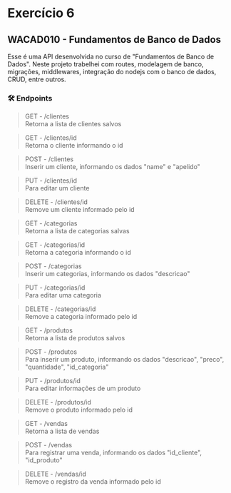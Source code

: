 # Exercício 6
## WACAD010 - Fundamentos de Banco de Dados

Esse é uma API desenvolvida no curso de "Fundamentos de Banco de Dados".
Neste projeto trabelhei com routes, modelagem de banco, migrações, middlewares, integração do nodejs com o banco de dados, CRUD, entre outros.

### 🛠 Endpoints
 
> GET - /clientes  
Retorna a lista de clientes salvos

> GET - /clientes/id <br>
 Retorna o cliente informando o id

> POST - /clientes<br>
Inserir um cliente, informando os dados "name" e "apelido"

> PUT - /clientes/id<br>
 Para editar um cliente

> DELETE - /clientes/id<br>
Remove um cliente informado pelo id

> GET - /categorias  <br>
Retorna a lista de categorias salvas

> GET - /categorias/id<br>
Retorna a categoria informando o id

> POST - /categorias<br>
Inserir um categorias, informando os dados "descricao"

> PUT - /categorias/id<br>
Para editar uma categoria

> DELETE - /categorias/id<br>
Remove a categoria informado pelo id

> GET - /produtos  <br>
Retorna a lista de produtos salvos

> POST - /produtos<br>
Para inserir um produto, informando os dados "descricao", "preco", "quantidade", "id_categoria"

> PUT - /produtos/id<br>
Para editar informações de um produto

> DELETE - /produtos/id<br>
Remove o produto informado pelo id

> GET - /vendas  <br>
Retorna a lista de vendas

> POST - /vendas<br>
Para registrar uma venda, informando os dados "id_cliente", "id_produto"

> DELETE - /vendas/id<br>
Remove o registro da venda informado pelo id